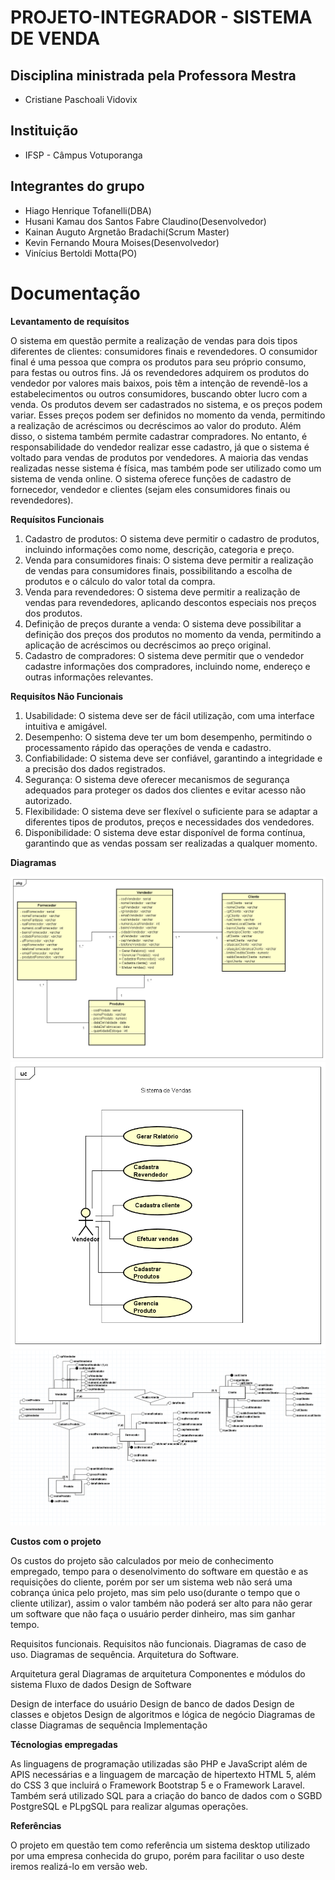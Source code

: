 # PROJETO-INTEGRADOR - SISTEMA DE VENDA
## Disciplina ministrada pela Professora Mestra
* Cristiane Paschoali Vidovix
## Instituição
* IFSP - Câmpus Votuporanga
## Integrantes do grupo
* Hiago Henrique Tofanelli(DBA)
* Husani Kamau dos Santos Fabre Claudino(Desenvolvedor)
* Kainan Auguto Argnetão Bradachi(Scrum Master)
* Kevin Fernando Moura Moises(Desenvolvedor)
* Vinícius Bertoldi Motta(PO)

# Documentação


**Levantamento de requísitos**

O sistema em questão permite a realização de vendas para dois tipos diferentes de 
clientes: consumidores finais e revendedores. O consumidor final é uma pessoa que 
compra os produtos para seu próprio consumo, para festas ou outros fins. Já os 
revendedores adquirem os produtos do vendedor por valores mais baixos, pois têm a 
intenção de revendê-los a estabelecimentos ou outros consumidores, buscando obter 
lucro com a venda.
Os produtos devem ser cadastrados no sistema, e os preços podem variar. Esses preços 
podem ser definidos no momento da venda, permitindo a realização de acréscimos ou 
decréscimos ao valor do produto.
Além disso, o sistema também permite cadastrar compradores. No entanto, é 
responsabilidade do vendedor realizar esse cadastro, já que o sistema é voltado para 
vendas de produtos por vendedores. A maioria das vendas realizadas nesse sistema é 
física, mas também pode ser utilizado como um sistema de venda online. O sistema 
oferece funções de cadastro de fornecedor, vendedor e clientes (sejam eles 
consumidores finais ou revendedores).

**Requísitos Funcionais**

1. Cadastro de produtos: O sistema deve permitir o cadastro de produtos, incluindo 
informações como nome, descrição, categoria e preço.
2. Venda para consumidores finais: O sistema deve permitir a realização de vendas para 
consumidores finais, possibilitando a escolha de produtos e o cálculo do valor total da 
compra.
3. Venda para revendedores: O sistema deve permitir a realização de vendas para 
revendedores, aplicando descontos especiais nos preços dos produtos.
4. Definição de preços durante a venda: O sistema deve possibilitar a definição dos 
preços dos produtos no momento da venda, permitindo a aplicação de acréscimos ou 
decréscimos ao preço original.
5. Cadastro de compradores: O sistema deve permitir que o vendedor cadastre 
informações dos compradores, incluindo nome, endereço e outras informações 
relevantes.

**Requisítos Não Funcionais**

1. Usabilidade: O sistema deve ser de fácil utilização, com uma interface intuitiva e 
amigável.
2. Desempenho: O sistema deve ter um bom desempenho, permitindo o processamento 
rápido das operações de venda e cadastro.
3. Confiabilidade: O sistema deve ser confiável, garantindo a integridade e a precisão 
dos dados registrados.
4. Segurança: O sistema deve oferecer mecanismos de segurança adequados para 
proteger os dados dos clientes e evitar acesso não autorizado.
5. Flexibilidade: O sistema deve ser flexível o suficiente para se adaptar a diferentes 
tipos de produtos, preços e necessidades dos vendedores.
6. Disponibilidade: O sistema deve estar disponível de forma contínua, garantindo que 
as vendas possam ser realizadas a qualquer momento.

**Diagramas**

<img src="/img/diagrama de classes.png" alt="Diagrama de Classes">
<img src="/img/diagrama de casos de uso.png" alt="Diagrama de Casos de Uso">
<img src="/img/diagrama de banco de dados.png" alt="Diagrama de Banco de Dados">

**Custos com o projeto**
 
Os custos do projeto são calculados por meio de conhecimento empregado, tempo para o desenolvimento do software em questão e as requisições do cliente, porém por ser um sistema web não será uma cobrança única pelo projeto, mas sim pelo uso(durante o tempo que o cliente utilizar), assim o valor também não poderá ser alto para não gerar um software que não faça o usuário perder dinheiro, mas sim ganhar tempo.

Requisitos funcionais.
Requisitos não funcionais.
Diagramas de caso de uso.
Diagramas de sequência.
Arquitetura do Software.

Arquitetura geral
Diagramas de arquitetura
Componentes e módulos do sistema
Fluxo de dados
Design de Software

Design de interface do usuário
Design de banco de dados
Design de classes e objetos
Design de algoritmos e lógica de negócio
Diagramas de classe
Diagramas de sequência
Implementação

**Técnologias empregadas**

As linguagens de programação utilizadas são PHP e JavaScript além de APIS necessárias e a linguagem de marcação de hipertexto HTML 5, além do CSS 3 que incluirá o Framework Bootstrap 5 e o Framework Laravel.
Também será utilizado SQL para a criação do banco de dados com o SGBD PostgreSQL e PLpgSQL
para realizar algumas operações.

**Referências**

O projeto em questão tem como referência um sistema desktop utilizado por uma empresa conhecida do grupo, porém para facilitar o uso deste iremos realizá-lo em versão web.
